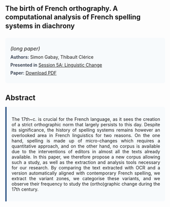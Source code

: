 
<style>    
    h2 {
        margin-top: 0;
        margin-bottom: 1.5rem;
        line-height: 1.3;
    }
    
    h3 {
        margin-top: 2rem;
        margin-bottom: 1rem;
        font-size: 1.4rem;
        font-weight:bold;
    }
    
    .metadata {
        background-color: #f7fafc;
        padding: 1rem;
        border-radius: 6px;
        margin-bottom: 2rem;
    }
    
    .metadata p {
        margin: 0.5rem 0;
    }
    
    .abstract {
        text-align: justify;
        padding: 1rem;
        background-color: #f7fafc;
        border-left: 4px solid #2c5282;
        border-radius: 0 6px 6px 0;
    }
    
    strong {
        color: #2d3748;
        font-weight: 600;
    }
</style>
<main role="main">
<h2>The birth of French orthography. A computational analysis of French spelling systems in diachrony</h2>

<section class="metadata">
<p style='font-size:1rem'><i>(long paper)</i></p>
<p><strong>Authors:</strong> Simon Gabay, Thibault Clérice</p>
<p><strong>Presented in</strong> <a href="/programme/#session5A">Session 5A: Linguistic Change</a></p>
<p><strong>Paper:</strong> <a href="https://ceur-ws.org/Vol-3558/paper21.pdf">Download PDF</a></p>
</section>

<section>
<h3>Abstract</h3>
<div class="abstract">
<p>The 17th~c. is crucial for the French language, as it sees the creation of a strict orthographic norm that largely persists to this day. Despite its significance, the history of spelling systems remains however an overlooked area in French linguistics for two reasons. On the one hand, spelling is made up of micro-changes which requires a quantitative approach, and on the other hand, no corpus is available due to the interventions of editors in almost all the texts already available. In this paper, we therefore propose a new corpus allowing such a study, as well as the extraction and analysis tools necessary for our research. By comparing the text extracted with OCR and a version automatically aligned with contemporary French spelling, we extract the variant zones, we categorise these variants, and we observe their frequency to study the (ortho)graphic change during the 17th century.</p>
</div>
</section>
</main>